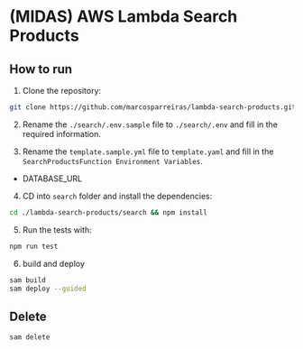 # (MIDAS) AWS Lambda Search Products

## How to run

1. Clone the repository:

```bash
git clone https://github.com/marcosparreiras/lambda-search-products.git
```

2. Rename the `./search/.env.sample` file to `./search/.env` and fill in the required information.

3. Rename the `template.sample.yml` file to `template.yaml` and fill in the `SearchProductsFunction Environment Variables`.

- DATABASE_URL

4. CD into `search` folder and install the dependencies:

```bash
cd ./lambda-search-products/search && npm install
```

5. Run the tests with:

```bash
npm run test
```

6. build and deploy

```bash
sam build
sam deploy --guided
```

## Delete

```bash
sam delete
```
